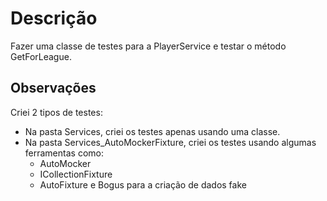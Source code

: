 # Descrição

Fazer uma classe de testes para a PlayerService e testar o método GetForLeague.

## Observações

Criei 2 tipos de testes:
- Na pasta Services, criei os testes apenas usando uma classe.
- Na pasta Services_AutoMockerFixture, criei os testes usando algumas ferramentas como: 
  - AutoMocker 
  - ICollectionFixture
  - AutoFixture e Bogus para a criação de dados fake
